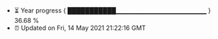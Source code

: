 - ⏳ Year progress { ███████████▁▁▁▁▁▁▁▁▁▁▁▁▁▁▁▁▁▁▁ } 36.68 %
- ⏰ Updated on Fri, 14 May 2021 21:22:16 GMT

